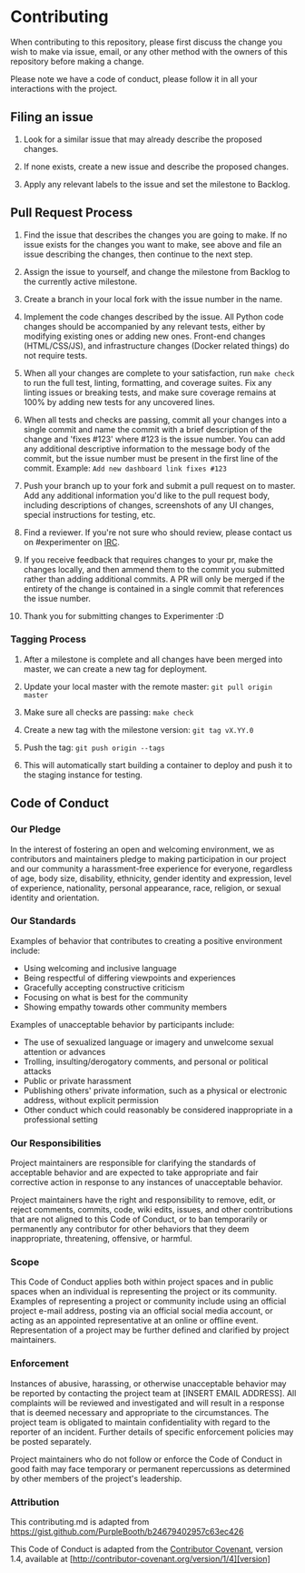 # Contributing

When contributing to this repository, please first discuss the change you wish to make via issue,
email, or any other method with the owners of this repository before making a change. 

Please note we have a code of conduct, please follow it in all your interactions with the project.

## Filing an issue

1. Look for a similar issue that may already describe the proposed changes.

1. If none exists, create a new issue and describe the proposed changes.

1. Apply any relevant labels to the issue and set the milestone to Backlog.

## Pull Request Process

1. Find the issue that describes the changes you are going to make.  If no issue exists
for the changes you want to make, see above and file an issue describing the changes, then
continue to the next step.

1. Assign the issue to yourself, and change the milestone from Backlog to the currently active
milestone.

1. Create a branch in your local fork with the issue number in the name.

1. Implement the code changes described by the issue.  All Python code changes should
be accompanied by any relevant tests, either by modifying existing ones or adding new 
ones.  Front-end changes (HTML/CSS/JS), and infrastructure changes (Docker related things)
do not require tests.

1. When all your changes are complete to your satisfaction, run `make check` to run the
full test, linting, formatting, and coverage suites.  Fix any linting issues or breaking tests, 
and make sure coverage remains at 100% by adding new tests for any uncovered lines.

1. When all tests and checks are passing, commit all your changes into a single commit and name 
the commit with a brief description of the change and 'fixes #123' where #123 is the issue number.
You can add any additional descriptive information to the message body of the commit, but the issue 
number must be present in the first line of the commit.  Example: `Add new dashboard link fixes #123`

1. Push your branch up to your fork and submit a pull request on to master.  Add any additional 
information you'd like to the pull request body, including descriptions of changes, screenshots
of any UI changes, special instructions for testing, etc. 

1. Find a reviewer.  If you're not sure who should review, please contact us on #experimenter on
[IRC](https://wiki.mozilla.org/IRC).

1. If you receive feedback that requires changes to your pr, make the changes locally, and then 
ammend them to the commit you submitted rather than adding additional commits.  A PR will only be
merged if the entirety of the change is contained in a single commit that references the issue
number.

1. Thank you for submitting changes to Experimenter :D

### Tagging Process

1. After a milestone is complete and all changes have been merged into master, we can create
a new tag for deployment.

1. Update your local master with the remote master: `git pull origin master`

1. Make sure all checks are passing: `make check`

1. Create a new tag with the milestone version: `git tag vX.YY.0`

1. Push the tag: `git push origin --tags`

1. This will automatically start building a container to deploy and push it to the staging instance
for testing.

## Code of Conduct

### Our Pledge

In the interest of fostering an open and welcoming environment, we as
contributors and maintainers pledge to making participation in our project and
our community a harassment-free experience for everyone, regardless of age, body
size, disability, ethnicity, gender identity and expression, level of experience,
nationality, personal appearance, race, religion, or sexual identity and
orientation.

### Our Standards

Examples of behavior that contributes to creating a positive environment
include:

* Using welcoming and inclusive language
* Being respectful of differing viewpoints and experiences
* Gracefully accepting constructive criticism
* Focusing on what is best for the community
* Showing empathy towards other community members

Examples of unacceptable behavior by participants include:

* The use of sexualized language or imagery and unwelcome sexual attention or
advances
* Trolling, insulting/derogatory comments, and personal or political attacks
* Public or private harassment
* Publishing others' private information, such as a physical or electronic
  address, without explicit permission
* Other conduct which could reasonably be considered inappropriate in a
  professional setting

### Our Responsibilities

Project maintainers are responsible for clarifying the standards of acceptable
behavior and are expected to take appropriate and fair corrective action in
response to any instances of unacceptable behavior.

Project maintainers have the right and responsibility to remove, edit, or
reject comments, commits, code, wiki edits, issues, and other contributions
that are not aligned to this Code of Conduct, or to ban temporarily or
permanently any contributor for other behaviors that they deem inappropriate,
threatening, offensive, or harmful.

### Scope

This Code of Conduct applies both within project spaces and in public spaces
when an individual is representing the project or its community. Examples of
representing a project or community include using an official project e-mail
address, posting via an official social media account, or acting as an appointed
representative at an online or offline event. Representation of a project may be
further defined and clarified by project maintainers.

### Enforcement

Instances of abusive, harassing, or otherwise unacceptable behavior may be
reported by contacting the project team at [INSERT EMAIL ADDRESS]. All
complaints will be reviewed and investigated and will result in a response that
is deemed necessary and appropriate to the circumstances. The project team is
obligated to maintain confidentiality with regard to the reporter of an incident.
Further details of specific enforcement policies may be posted separately.

Project maintainers who do not follow or enforce the Code of Conduct in good
faith may face temporary or permanent repercussions as determined by other
members of the project's leadership.

### Attribution

This contributing.md is adapted from https://gist.github.com/PurpleBooth/b24679402957c63ec426

This Code of Conduct is adapted from the [Contributor Covenant][homepage], version 1.4,
available at [http://contributor-covenant.org/version/1/4][version]

[homepage]: http://contributor-covenant.org
[version]: http://contributor-covenant.org/version/1/4/

